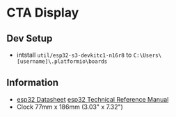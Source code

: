 # CTA Display
## Dev Setup
- intstall `util/esp32-s3-devkitc1-n16r8` to `C:\Users\[username]\.platformio\boards`
## Information
- [esp32 Datasheet](https://www.espressif.com/sites/default/files/documentation/esp32-s3_datasheet_en.pdfREADME.md) [esp32 Technical Reference Manual](https://www.espressif.com/sites/default/files/documentation/esp32-s3_technical_reference_manual_en.pdf)
- Clock 77mm x 186mm (3.03" x 7.32")